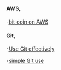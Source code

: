 #### AWS,

-[bit coin on AWS](https://news.ycombinator.com/item?id=6911908)



#### Git,

-[Use Git effectively](http://devcharm.com/pages/46-improve-your-git-workflow)

-[simple Git use](http://blogs.atlassian.com/2014/01/simple-git-workflow-simple/)
